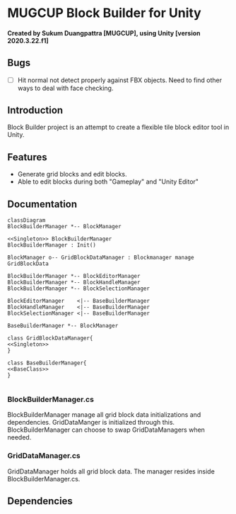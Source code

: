 # MUGCUP Block Builder for Unity

#### Created by Sukum Duangpattra [MUGCUP], using Unity [version 2020.3.22.f1]

## Bugs
- [ ] Hit normal not detect properly against FBX objects. Need to find other ways to deal with face checking.

## Introduction

<p>
Block Builder project is an attempt to create a flexible tile block editor tool in Unity.
</p>

## Features
<ul>
    <li>Generate grid blocks and edit blocks.</li>
    <li>Able to edit blocks during both "Gameplay" and "Unity Editor"</li>
</ul>


## Documentation

```mermaid
classDiagram
BlockBuilderManager *-- BlockManager

<<Singleton>> BlockBuilderManager
BlockBuilderManager : Init()

BlockManager o-- GridBlockDataManager : Blockmanager manage GridBlockData

BlockBuilderManager *-- BlockEditorManager
BlockBuilderManager *-- BlockHandleManager
BlockBuilderManager *-- BlockSelectionManager

BlockEditorManager    <|-- BaseBuilderManager
BlockHandleManager    <|-- BaseBuilderManager
BlockSelectionManager <|-- BaseBuilderManager

BaseBuilderManager *-- BlockManager

class GridBlockDataManager{
<<Singleton>>
}

class BaseBuilderManager{
<<BaseClass>>
}


```

### BlockBuilderManager.cs
BlockBuilderManager manage all grid block data initializations and dependencies. GridDataManger
is initialized through this. BlockBuilderManager can choose to swap GridDataManagers when needed.

### GridDataManager.cs
GridDataManager holds all grid block data. The manager resides inside BlockBuilderManager.cs.

## Dependencies

